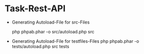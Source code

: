 # Task-Rest-API


- Generating Autoload-File for src-Files

    php phpab.phar -o src/autoload.php src

- Generating Autoload-File for testfiles-Files
	php phpab.phar -o tests/autoload.php src tests